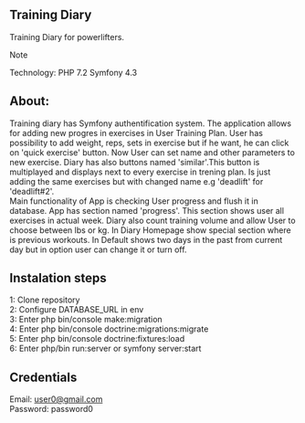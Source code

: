 ## Training Diary

Training Diary for powerlifters.

> [!NOTE]
> Technology: PHP 7.2 Symfony 4.3

## About:
Training diary has Symfony authentification system.
The application allows for adding new progres in exercises in User Training Plan.
User has possibility to add weight, reps, sets in exercise but if he want, he can click on 'quick exercise' button. Now User can set name and other parameters to new exercise.
Diary has also buttons named 'similar'.This button is multiplayed and displays next to every exercise in trening plan. Is just adding the same exercises but with changed name e.g 'deadlift' for 'deadlift#2'.  
Main functionality of App is checking User progress and flush it in database.
App has section named 'progress'. This section shows user all exercises in actual week.
Diary also count training volume and allow User to choose between lbs or kg.
In Diary Homepage show special section where is previous workouts. In Default shows two days in the past from current day but in option user can change it or turn off.

## Instalation steps

1: Clone repository<br>
2: Configure DATABASE_URL in env<br>
3: Enter php bin/console make:migration<br>
4: Enter php bin/console doctrine:migrations:migrate<br>
5: Enter php bin/console doctrine:fixtures:load<br>
6: Enter php/bin run:server or symfony server:start<br>


## Credentials
Email: user0@gmail.com <br>
Password: password0 <br>
